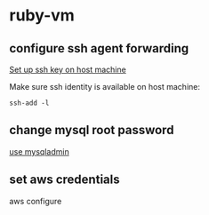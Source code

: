 # ruby-vm

## configure ssh agent forwarding
[Set up ssh key on host machine](https://help.github.com/articles/generating-a-new-ssh-key-and-adding-it-to-the-ssh-agent/)

Make sure ssh identity is available on host machine:

`ssh-add -l`

## change mysql root password
[use mysqladmin](https://dev.mysql.com/doc/refman/5.7/en/mysqladmin.html)

## set aws credentials
aws configure
